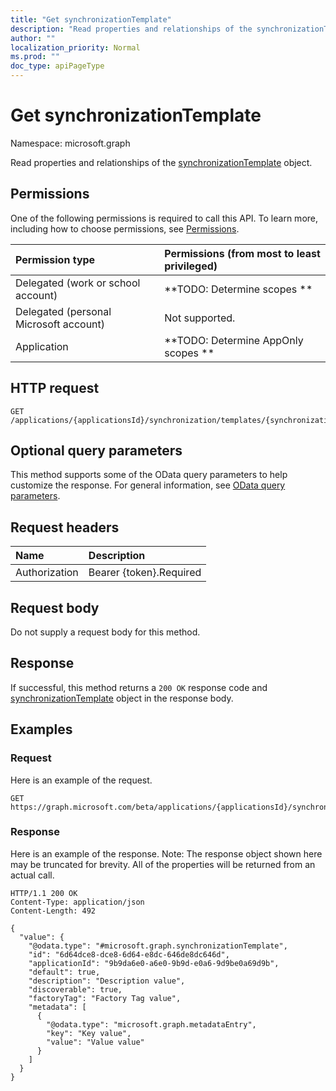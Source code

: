 ```yaml
---
title: "Get synchronizationTemplate"
description: "Read properties and relationships of the synchronizationTemplate object."
author: ""
localization_priority: Normal
ms.prod: ""
doc_type: apiPageType
---
```


# Get synchronizationTemplate

Namespace: microsoft.graph

Read properties and relationships of the [synchronizationTemplate](../resources/synchronizationtemplate.md) object.

## Permissions
One of the following permissions is required to call this API. To learn more, including how to choose permissions, see [Permissions](/concepts/permissions-reference.md).

|Permission type|Permissions (from most to least privileged)|
|:---|:---|
|Delegated (work or school account)|**TODO: Determine scopes **|
|Delegated (personal Microsoft account)|Not supported.|
|Application|**TODO: Determine AppOnly scopes **|

## HTTP request
<!-- {
  "blockType": "ignored"
}
-->
``` http
GET /applications/{applicationsId}/synchronization/templates/{synchronizationTemplateId}
```

## Optional query parameters
This method supports some of the OData query parameters to help customize the response. For general information, see [OData query parameters](/graph/query-parameters).

## Request headers
|Name|Description|
|:---|:---|
|Authorization|Bearer {token}.Required|

## Request body
Do not supply a request body for this method.

## Response
If successful, this method returns a `200 OK` response code and [synchronizationTemplate](../resources/synchronizationtemplate.md) object in the response body.

## Examples

### Request
Here is an example of the request.
<!-- {
  "blockType": "request",
  "name": "get_synchronizationtemplate"
}
-->
``` http
GET https://graph.microsoft.com/beta/applications/{applicationsId}/synchronization/templates/{synchronizationTemplateId}
```

### Response
Here is an example of the response. Note: The response object shown here may be truncated for brevity. All of the properties will be returned from an actual call.
<!-- {
  "blockType": "response",
  "truncated": true,
  "@odata.type": "microsoft.graph.synchronizationTemplate"
}
-->
``` http
HTTP/1.1 200 OK
Content-Type: application/json
Content-Length: 492

{
  "value": {
    "@odata.type": "#microsoft.graph.synchronizationTemplate",
    "id": "6d64dce8-dce8-6d64-e8dc-646de8dc646d",
    "applicationId": "9b9da6e0-a6e0-9b9d-e0a6-9d9be0a69d9b",
    "default": true,
    "description": "Description value",
    "discoverable": true,
    "factoryTag": "Factory Tag value",
    "metadata": [
      {
        "@odata.type": "microsoft.graph.metadataEntry",
        "key": "Key value",
        "value": "Value value"
      }
    ]
  }
}
```

